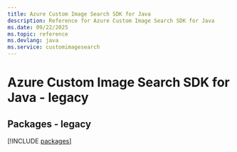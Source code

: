 ```yaml
---
title: Azure Custom Image Search SDK for Java
description: Reference for Azure Custom Image Search SDK for Java
ms.date: 09/22/2025
ms.topic: reference
ms.devlang: java
ms.service: customimagesearch
---
```

# Azure Custom Image Search SDK for Java - legacy
## Packages - legacy
[!INCLUDE [packages](custom-image-search-index.md)]